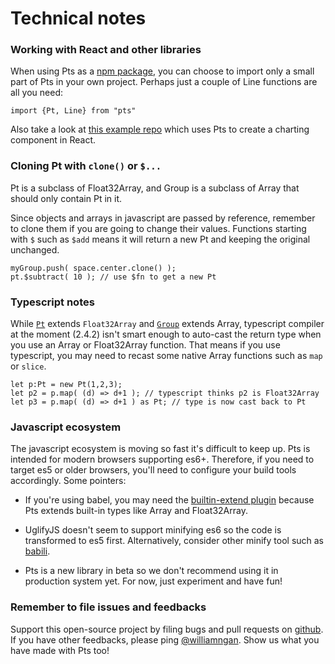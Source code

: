 # Technical notes

### Working with React and other libraries

When using Pts as a [npm package](https://www.npmjs.com/package/pts), you can choose to import only a small part of Pts in your own project. Perhaps just a couple of Line functions are all you need:

```
import {Pt, Line} from "pts"
```

Also take a look at [this example repo](https://github.com/williamngan/pts-react-example) which uses Pts to create a charting component in React. 


### Cloning Pt with `clone()` or `$...`
Pt is a subclass of Float32Array, and Group is a subclass of Array that should only contain Pt in it. 

Since objects and arrays in javascript are passed by reference, remember to clone them if you are going to change their values. Functions starting with `$` such as `$add` means it will return a new Pt and keeping the original unchanged.

```
myGroup.push( space.center.clone() ); 
pt.$subtract( 10 ); // use $fn to get a new Pt
```

### Typescript notes
While [`Pt`](#pt_pt) extends `Float32Array` and [`Group`](#pt_group) extends Array, typescript compiler at the moment (2.4.2) isn't smart enough to auto-cast the return type when you use an Array or Float32Array function. That means if you use typescript, you may need to recast some native Array functions such as `map` or `slice`.

```
let p:Pt = new Pt(1,2,3);
let p2 = p.map( (d) => d+1 ); // typescript thinks p2 is Float32Array
let p3 = p.map( (d) => d+1 ) as Pt; // type is now cast back to Pt
```

### Javascript ecosystem
The javascript ecosystem is moving so fast it's difficult to keep up. Pts is intended for modern browsers supporting es6+. Therefore, if you need to target es5 or older browsers, you'll need to configure your build tools accordingly. Some pointers:

- If you're using babel, you may need the [builtin-extend plugin](https://github.com/loganfsmyth/babel-plugin-transform-builtin-extend) because Pts extends built-in types like Array and Float32Array.

- UglifyJS doesn't seem to support minifying es6 so the code is transformed to es5 first. Alternatively, consider other minify tool such as [babili](https://github.com/babel/minify). 

- Pts is a new library in beta so we don't recommend using it in production system yet. For now, just experiment and have fun!


### Remember to file issues and feedbacks

Support this open-source project by filing bugs and pull requests on [github](https://github.com/williamngan/pts). If you have other feedbacks, please ping [@williamngan](https://twitter.com/williamngan). Show us what you have made with Pts too!